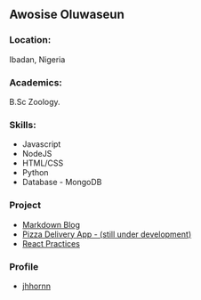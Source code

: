 ## Awosise Oluwaseun

### Location:
Ibadan, Nigeria

### Academics:
B.Sc Zoology.

### Skills:
- Javascript
- NodeJS
- HTML/CSS
- Python
- Database - MongoDB

### Project
- [Markdown Blog](https://github.com/jhhornn/markdown-blog)
- [Pizza Delivery App - (still under development)](https://github.com/jhhornn/pizza_app)
- [React Practices](https://github.com/jhhornn/React-Projects)


### Profile
- [jhhornn](https://github.com/jhhornn)